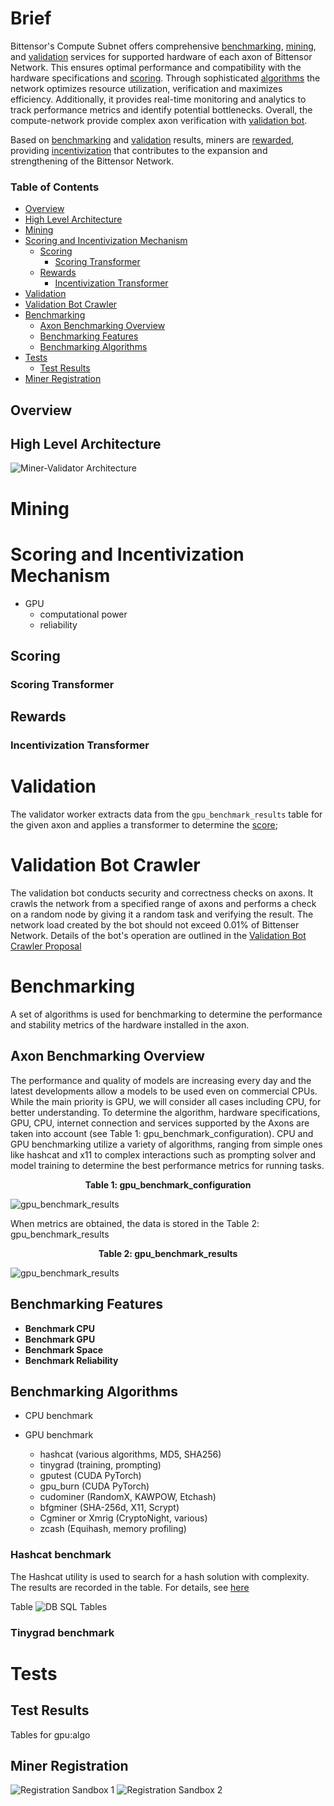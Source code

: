 
# Brief

Bittensor's Compute Subnet offers comprehensive [benchmarking](#benchmarking), [mining](#mining), and [validation](#validation) services for supported hardware of each axon of Bittensor Network. This ensures optimal performance and compatibility with the hardware specifications and [scoring](#scoring). Through sophisticated [algorithms](#algorithms) the network optimizes resource utilization, verification and maximizes efficiency. Additionally, it provides real-time monitoring and analytics to track performance metrics and identify potential bottlenecks. Overall, the compute-network provide complex axon verification with [validation bot](validation-bot-crawler). 

Based on [benchmarking](#benchmarking) and [validation](#validation) results, miners are [rewarded](#rewards), providing [incentivization](#incentivization-transformer) that contributes to the expansion and strengthening of the Bittensor Network.


### Table of Contents

- [Overview](#overview)
- [High Level Architecture](#high-level-architecture)
- [Mining](#mining)
- [Scoring and Incentivization Mechanism](#scoring-and-incentivization-mechanism)
  - [Scoring](#scoring)
    - [Scoring Transformer](#scoring-transformer)
  - [Rewards](#rewards)
    - [Incentivization Transformer](#incentivization-transformer)
- [Validation](#validation)
- [Validation Bot Crawler](#validation-bot-crawler)
- [Benchmarking](#benchmarking)
  - [Axon Benchmarking Overview](#axon-benchmarking-overview)
  - [Benchmarking Features](#benchmarking-features)
  - [Benchmarking Algorithms](#benchmarking-algorithms)
- [Tests](#tests)
  - [Test Results](#test-results)
- [Miner Registration](#miner-registration)

## Overview

## High Level Architecture

![Miner-Validator Architecture](diagrams/miner.png)

# Mining

# Scoring and Incentivization Mechanism

- GPU
  - computational power
  - reliability

## Scoring

### Scoring Transformer

## Rewards

### Incentivization Transformer

# Validation

The validator worker extracts data from the `gpu_benchmark_results` table for the given axon and applies a transformer to determine the [score](#scoring);

# Validation Bot Crawler

The validation bot conducts security and correctness checks on axons. It crawls the network from a specified range of axons and performs a check on a random node by giving it a random task and verifying the result. The network load created by the bot should not exceed 0.01% of Bittenser Network. Details of the bot's operation are outlined in the [Validation Bot Crawler Proposal](validation_bot_crawler_proposal.md)

# Benchmarking

A set of algorithms is used for benchmarking to determine the performance and stability metrics of the hardware installed in the axon.

## Axon Benchmarking Overview

The performance and quality of models are increasing every day and the latest developments allow a models to be used even on commercial CPUs. While the main priority is GPU, we will consider all cases including CPU, for better understanding. To determine the algorithm, hardware specifications, GPU, CPU, internet connection and services supported by the Axons are taken into account (see Table 1: gpu_benchmark_configuration). CPU and GPU benchmarking utilize a variety of algorithms, ranging from simple ones like hashcat and x11 to complex interactions such as prompting solver and model training to determine the best performance metrics for running tasks.

<div align="center">

**Table 1: gpu_benchmark_configuration**
</div>

![gpu_benchmark_results](diagrams/benchmark_configuration.svg)

When metrics are obtained, the data is stored in the Table 2: gpu_benchmark_results

<div align="center">

**Table 2: gpu_benchmark_results**
</div>

![gpu_benchmark_results](diagrams/benchmark.svg)


## Benchmarking Features

- **Benchmark CPU**
- **Benchmark GPU**
- **Benchmark Space**
- **Benchmark Reliability**

## Benchmarking Algorithms

- CPU benchmark

- GPU benchmark
  - hashcat (various algorithms, MD5, SHA256)
  - tinygrad (training, prompting)
  - gputest (CUDA PyTorch)
  - gpu_burn (CUDA PyTorch)
  - cudominer (RandomX, KAWPOW, Etchash)
  - bfgminer (SHA-256d, X11, Scrypt)
  - Cgminer or Xmrig (CryptoNight, various)
  - zcash (Equihash, memory profiling)

### Hashcat benchmark

The Hashcat utility is used to search for a hash solution with complexity. The results are recorded in the table.
For details, see [here](#)

Table
![DB SQL Tables](diagrams/db.svg)

### Tinygrad benchmark

# Tests

## Test Results

Tables for gpu:algo

## Miner Registration

![Registration Sandbox 1](diagrams/miner-sandbox1.png)
![Registration Sandbox 2](diagrams/miner-sandbox2.png)
